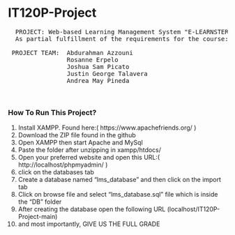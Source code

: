 # IT120P-Project
 <pre>
  PROJECT: Web-based Learning Management System "E-LEARNSTER"
  As partial fulfillment of the requirements for the course: Application Development and Emerging Technologies (IT120P). The proposed web-based learning management system (LMS) is an online platform intended to facilitate learning processes by supporting administration, monitoring, and delivery of educational courses. It is designed with a user-centered approach, prioritizing ease of use and intuitive navigation for both students and facilitators. 

 PROJECT TEAM:  Abdurahman Azzouni 
                Rosanne Erpelo
                Joshua Sam Picato 
                Justin George Talavera 
                Andrea May Pineda 

 </pre>

 <html>

<body>
    <h3>How To Run This Project?</h3>
    <ol>
    <li>Install XAMPP. Found here:( https://www.apachefriends.org/ )</li>
    <li>Download the ZIP file found in the github</li>
    <li>Open XAMPP then start Apache and MySql</li>
    <li>Paste the folder after unzipping in xampp/htdocs/</li>
    <li>Open your preferred website and open this URL:( http://localhost/phpmyadmin/ )</li>
    <li>click on the databases tab</li>
    <li> Create a database named “lms_database” and then click on the import tab</li>
    <li> Click on browse file and select “lms_database.sql” file which is inside the “DB” folder</li>
    <li>After creating the database open the following URL (localhost/IT120P-Project-main)</li>
    <li>and  most importantly, GIVE US THE FULL GRADE</li>
    </ol>
</body>

 </html>
